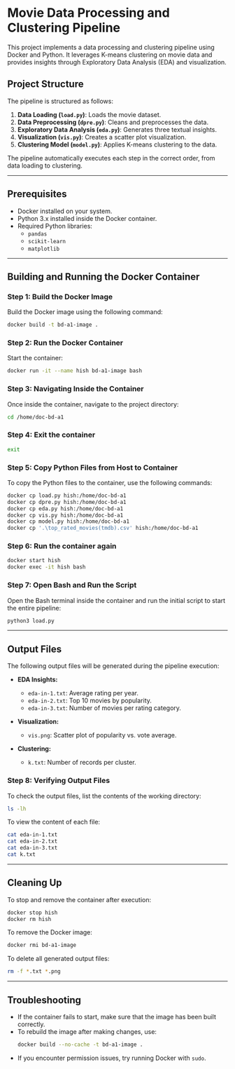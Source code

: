 # Movie Data Processing and Clustering Pipeline

This project implements a data processing and clustering pipeline using Docker and Python. It leverages K-means clustering on movie data and provides insights through Exploratory Data Analysis (EDA) and visualization.

## Project Structure

The pipeline is structured as follows:

1. **Data Loading (`load.py`)**: Loads the movie dataset.
2. **Data Preprocessing (`dpre.py`)**: Cleans and preprocesses the data.
3. **Exploratory Data Analysis (`eda.py`)**: Generates three textual insights.
4. **Visualization (`vis.py`)**: Creates a scatter plot visualization.
5. **Clustering Model (`model.py`)**: Applies K-means clustering to the data.

The pipeline automatically executes each step in the correct order, from data loading to clustering.

---

## Prerequisites

- Docker installed on your system.
- Python 3.x installed inside the Docker container.
- Required Python libraries:
  - `pandas`
  - `scikit-learn`
  - `matplotlib`

---

## Building and Running the Docker Container

### Step 1: Build the Docker Image

Build the Docker image using the following command:

```bash
docker build -t bd-a1-image .
```

### Step 2: Run the Docker Container

Start the container:

```bash
docker run -it --name hish bd-a1-image bash
```

### Step 3: Navigating Inside the Container

Once inside the container, navigate to the project directory:

```bash
cd /home/doc-bd-a1
```

### Step 4: Exit the container

```bash
exit
```

### Step 5: Copy Python Files from Host to Container

To copy the Python files to the container, use the following commands:

```bash
docker cp load.py hish:/home/doc-bd-a1
docker cp dpre.py hish:/home/doc-bd-a1
docker cp eda.py hish:/home/doc-bd-a1
docker cp vis.py hish:/home/doc-bd-a1
docker cp model.py hish:/home/doc-bd-a1
docker cp '.\top_rated_movies(tmdb).csv' hish:/home/doc-bd-a1
```

### Step 6: Run the container again

```bash
docker start hish
docker exec -it hish bash
```

### Step 7: Open Bash and Run the Script

Open the Bash terminal inside the container and run the initial script to start the entire pipeline:

```bash
python3 load.py
```

---

## Output Files

The following output files will be generated during the pipeline execution:

- **EDA Insights:**

  - `eda-in-1.txt`: Average rating per year.
  - `eda-in-2.txt`: Top 10 movies by popularity.
  - `eda-in-3.txt`: Number of movies per rating category.

- **Visualization:**

  - `vis.png`: Scatter plot of popularity vs. vote average.

- **Clustering:**
  - `k.txt`: Number of records per cluster.

### Step 8: Verifying Output Files

To check the output files, list the contents of the working directory:

```bash
ls -lh
```

To view the content of each file:

```bash
cat eda-in-1.txt
cat eda-in-2.txt
cat eda-in-3.txt
cat k.txt
```

---

## Cleaning Up

To stop and remove the container after execution:

```bash
docker stop hish
docker rm hish
```

To remove the Docker image:

```bash
docker rmi bd-a1-image
```

To delete all generated output files:

```bash
rm -f *.txt *.png
```

---

## Troubleshooting

- If the container fails to start, make sure that the image has been built correctly.
- To rebuild the image after making changes, use:
  ```bash
  docker build --no-cache -t bd-a1-image .
  ```
- If you encounter permission issues, try running Docker with `sudo`.
